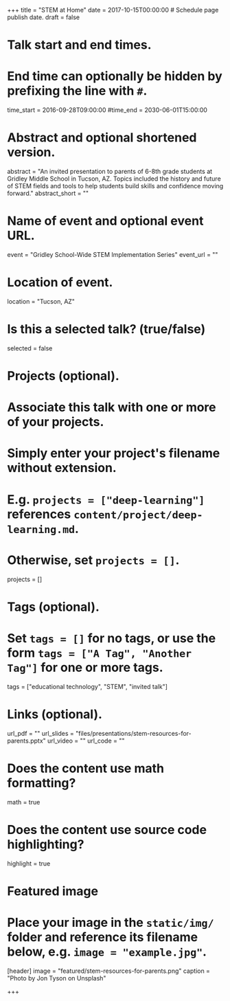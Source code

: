 +++
title = "STEM at Home"
date = 2017-10-15T00:00:00  # Schedule page publish date.
draft = false

# Talk start and end times.
#   End time can optionally be hidden by prefixing the line with `#`.
time_start = 2016-09-28T09:00:00
#time_end = 2030-06-01T15:00:00

# Abstract and optional shortened version.
abstract = "An invited presentation to parents of 6-8th grade students at Gridley Middle School in Tucson, AZ. Topics included the history and future of STEM fields and tools to help students build skills and confidence moving forward."
abstract_short = ""

# Name of event and optional event URL.
event = "Gridley School-Wide STEM Implementation Series"
event_url = ""

# Location of event.
location = "Tucson, AZ"

# Is this a selected talk? (true/false)
selected = false

# Projects (optional).
#   Associate this talk with one or more of your projects.
#   Simply enter your project's filename without extension.
#   E.g. `projects = ["deep-learning"]` references `content/project/deep-learning.md`.
#   Otherwise, set `projects = []`.
projects = []

# Tags (optional).
#   Set `tags = []` for no tags, or use the form `tags = ["A Tag", "Another Tag"]` for one or more tags.
tags = ["educational technology", "STEM", "invited talk"]

# Links (optional).
url_pdf = ""
url_slides = "files/presentations/stem-resources-for-parents.pptx"
url_video = ""
url_code = ""

# Does the content use math formatting?
math = true

# Does the content use source code highlighting?
highlight = true

# Featured image
# Place your image in the `static/img/` folder and reference its filename below, e.g. `image = "example.jpg"`.
[header]
image = "featured/stem-resources-for-parents.png"
caption = "Photo by Jon Tyson on Unsplash"

+++
